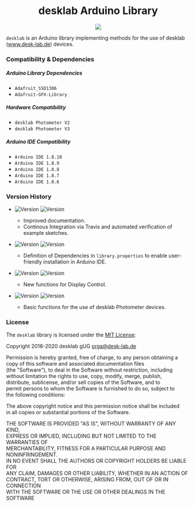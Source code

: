 <h1 align="center"> desklab Arduino Library </h1>
<p align="center">
<img align="center" src="https://travis-ci.org/desklab/desklab-arduino-lib.svg?branch=master">
</p>

`desklab` is an Arduino library implementing methods for the use of desklab (www.desk-lab.de) devices.

### Compatibility & Dependencies

##### Arduino Library Dependencies
 - `Adafruit_SSD1306`
 - `Adafruit-GFX-Library`

##### Hardware Compatibility
  - `desklab Photometer V2`
  - `desklab Photometer V3`

##### Arduino IDE Compatibility
  - `Arduino IDE 1.8.10`
  - `Arduino IDE 1.8.9`
  - `Arduino IDE 1.8.8`
  - `Arduino IDE 1.8.7`
  - `Arduino IDE 1.8.6`

### Version History
- ![Version](https://img.shields.io/badge/Version-1.1.6-yellow) ![Version](https://img.shields.io/badge/Status-work_in_progress-yellow)
  - Improved documentation.
  - Continous Integration via Travis and automated verification of example sketches.


- ![Version](https://img.shields.io/badge/Version-1.1.5-green) ![Version](https://img.shields.io/badge/Status-released_in_01.2020_(latest)-green)
  - Definition of Dependencies in `library.properties` to enable user-friendly installation in Arduino IDE.


- ![Version](https://img.shields.io/badge/Version-1.1.4-green) ![Version](https://img.shields.io/badge/Status-released_in_12.2019-green)
  - New functions for Display Control.


- ![Version](https://img.shields.io/badge/Version-1.1.3-green) ![Version](https://img.shields.io/badge/Status-released_in_10.2019-green)
  - Basic functions for the use of desklab Photometer devices.



### License

The `desklab` library is licensed under the [MIT License](https://opensource.org/licenses/MIT):

Copyright 2018-2020 desklab gUG <orga@desk-lab.de>  

Permission is hereby granted, free of charge, to any person obtaining a  
copy of this software and associated documentation files  
(the "Software"), to deal in the Software without restriction, including  
without limitation the rights to use, copy, modify, merge, publish,  
distribute, sublicense, and/or sell copies of the Software, and to  
permit persons to whom the Software is furnished to do so, subject to  
the following conditions:  

The above copyright notice and this permission notice shall be included  
in all copies or substantial portions of the Software.  

THE SOFTWARE IS PROVIDED "AS IS", WITHOUT WARRANTY OF ANY KIND,  
EXPRESS OR IMPLIED, INCLUDING BUT NOT LIMITED TO THE WARRANTIES OF  
 MERCHANTABILITY, FITNESS FOR A PARTICULAR PURPOSE AND NONINFRINGEMENT.  
IN NO EVENT SHALL THE AUTHORS OR COPYRIGHT HOLDERS BE LIABLE FOR  
ANY CLAIM, DAMAGES OR OTHER LIABILITY, WHETHER IN AN ACTION OF  
CONTRACT, TORT OR OTHERWISE, ARISING FROM, OUT OF OR IN CONNECTION  
WITH THE SOFTWARE OR THE USE OR OTHER DEALINGS IN THE SOFTWARE  
